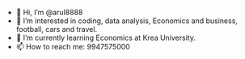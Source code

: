 - 👋 Hi, I’m @arul8888
- 👀 I’m interested in coding, data analysis, Economics and business, football, cars and travel.
- 🌱 I’m currently learning Economics at Krea University.
- 📫 How to reach me: 9947575000

<!---
arul8888/arul8888 is a ✨ special ✨ repository because its `README.md` (this file) appears on your GitHub profile.
You can click the Preview link to take a look at your changes.
--->
